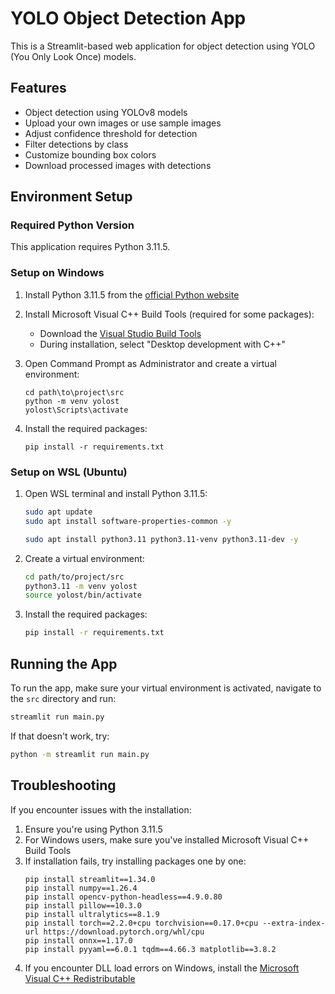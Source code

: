 # YOLO Object Detection App

This is a Streamlit-based web application for object detection using YOLO (You Only Look Once) models.

## Features

- Object detection using YOLOv8 models
- Upload your own images or use sample images
- Adjust confidence threshold for detection
- Filter detections by class
- Customize bounding box colors
- Download processed images with detections

## Environment Setup

### Required Python Version
This application requires Python 3.11.5.

### Setup on Windows

1. Install Python 3.11.5 from the [official Python website](https://www.python.org/downloads/release/python-3115/)

2. Install Microsoft Visual C++ Build Tools (required for some packages):
   - Download the [Visual Studio Build Tools](https://visualstudio.microsoft.com/visual-cpp-build-tools/)
   - During installation, select "Desktop development with C++"

3. Open Command Prompt as Administrator and create a virtual environment:
   ```batch
   cd path\to\project\src
   python -m venv yolost
   yolost\Scripts\activate
   ```

4. Install the required packages:
   ```batch
   pip install -r requirements.txt
   ```

### Setup on WSL (Ubuntu)

1. Open WSL terminal and install Python 3.11.5:
   ```bash
   sudo apt update
   sudo apt install software-properties-common -y
   
   sudo apt install python3.11 python3.11-venv python3.11-dev -y
   ```
2. Create a virtual environment:
   ```bash
   cd path/to/project/src
   python3.11 -m venv yolost
   source yolost/bin/activate
   ```

3. Install the required packages:
   ```bash
   pip install -r requirements.txt
   ```

## Running the App

To run the app, make sure your virtual environment is activated, navigate to the `src` directory and run:

```bash
streamlit run main.py
```

If that doesn't work, try:

```bash
python -m streamlit run main.py
```

## Troubleshooting

If you encounter issues with the installation:

1. Ensure you're using Python 3.11.5
2. For Windows users, make sure you've installed Microsoft Visual C++ Build Tools
3. If installation fails, try installing packages one by one:
   ```
   pip install streamlit==1.34.0
   pip install numpy==1.26.4
   pip install opencv-python-headless==4.9.0.80
   pip install pillow==10.3.0
   pip install ultralytics==8.1.9
   pip install torch==2.2.0+cpu torchvision==0.17.0+cpu --extra-index-url https://download.pytorch.org/whl/cpu
   pip install onnx==1.17.0
   pip install pyyaml==6.0.1 tqdm==4.66.3 matplotlib==3.8.2
   ```
4. If you encounter DLL load errors on Windows, install the [Microsoft Visual C++ Redistributable](https://aka.ms/vs/17/release/vc_redist.x64.exe) 